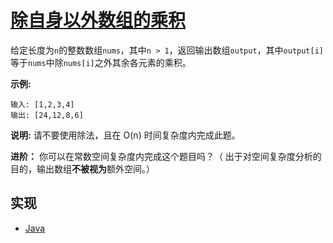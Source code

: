 # [除自身以外数组的乘积](https://leetcode-cn.com/problems/product-of-array-except-self/)

给定长度为`n`的整数数组`nums`，其中`n > 1`，返回输出数组`output`，其中`output[i]`等于`nums`中除`nums[i]`之外其余各元素的乘积。

**示例:**

```
输入: [1,2,3,4]
输出: [24,12,8,6]
```

**说明:** 请不要使用除法，且在 O(n) 时间复杂度内完成此题。

**进阶：**
你可以在常数空间复杂度内完成这个题目吗？（ 出于对空间复杂度分析的目的，输出数组**不被视为**额外空间。）

## 实现

- [Java](https://github.com/pojozhang/playground/blob/master/solutions/java/src/main/java/playground/algorithm/ProductOfArrayExceptSelf.java)
